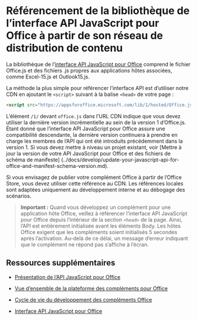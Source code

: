 
# Référencement de la bibliothèque de l’interface API JavaScript pour Office à partir de son réseau de distribution de contenu


La bibliothèque de l’[interface API JavaScript pour Office](../../reference/javascript-api-for-office.md) comprend le fichier Office.js et des fichiers .js propres aux applications hôtes associées, comme Excel-15.js et Outlook15.js. 


La méthode la plus simple pour référencer l’interface API est d’utiliser notre CDN en ajoutant le `<script>` suivant à la balise `<head>` de votre page :  

```html
<script src="https://appsforoffice.microsoft.com/lib/1/hosted/Office.js" type="text/javascript"></script>
```

L’élément `/1/` devant `office.js` dans l’URL CDN indique que vous devez utiliser la dernière version incrémentielle au sein de la version 1 d’Office.js. Étant donné que l’interface API JavaScript pour Office assure une compatibilité descendante, la dernière version continuera à prendre en charge les membres de l’API qui ont été introduits précédemment dans la version 1. Si vous devez mettre à niveau un projet existant, voir [Mettre à jour la version de votre API JavaScript pour Office et des fichiers de schéma de manifeste] (../docs/develop/update-your-javascript-api-for-office-and-manifest-schema-version.md). 

Si vous envisagez de publier votre complément Office à partir de l’Office Store, vous devez utiliser cette référence au CDN. Les références locales sont adaptées uniquement au développement interne et au débogage des scénarios.

> **Important :** Quand vous développez un complément pour une application hôte Office, veillez à référencer l’interface API JavaScript pour Office depuis l’intérieur de la section `<head>` de la page. Ainsi, l’API est entièrement initialisée avant les éléments Body. Les hôtes Office exigent que les compléments soient initialisés 5 secondes après l’activation. Au-delà de ce délai, un message d’erreur indiquant que le complément ne répond pas s’affiche à l’écran.       

## Ressources supplémentaires



- [Présentation de l’API JavaScript pour Office](../../docs/develop/understanding-the-javascript-api-for-office.md)
    
- [Vue d’ensemble de la plateforme des compléments pour Office](../../docs/overview/office-add-ins.md)
    
- [Cycle de vie du développement des compléments Office](../../docs/design/add-in-development-lifecycle.md)
    
- [Interface API JavaScript pour Office](../../reference/javascript-api-for-office.md)
    
